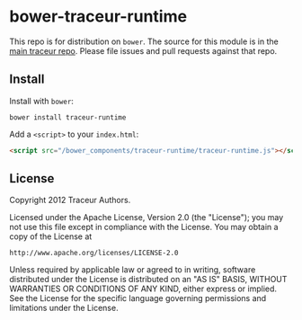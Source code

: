 # bower-traceur-runtime

This repo is for distribution on `bower`. The source for this module is in the
[main traceur repo](https://github.com/google/traceur-compiler/).
Please file issues and pull requests against that repo.

## Install

Install with `bower`:

```shell
bower install traceur-runtime
```

Add a `<script>` to your `index.html`:

```html
<script src="/bower_components/traceur-runtime/traceur-runtime.js"></script>
```

## License

Copyright 2012 Traceur Authors.

Licensed under the Apache License, Version 2.0 (the "License");
you may not use this file except in compliance with the License.
You may obtain a copy of the License at

    http://www.apache.org/licenses/LICENSE-2.0

Unless required by applicable law or agreed to in writing, software
distributed under the License is distributed on an "AS IS" BASIS,
WITHOUT WARRANTIES OR CONDITIONS OF ANY KIND, either express or implied.
See the License for the specific language governing permissions and
limitations under the License.
